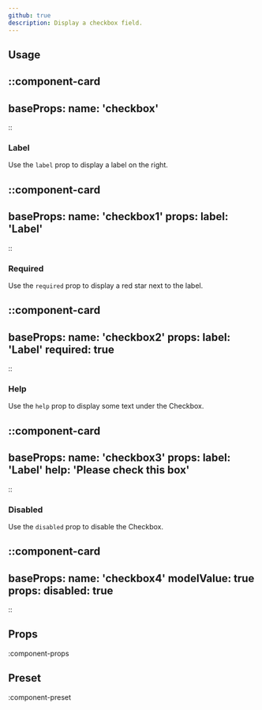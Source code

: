 ```yaml
---
github: true
description: Display a checkbox field.
---
```


## Usage

::component-card
---
baseProps:
  name: 'checkbox'
---
::

### Label

Use the `label` prop to display a label on the right.

::component-card
---
baseProps:
  name: 'checkbox1'
props:
  label: 'Label'
---
::

### Required

Use the `required` prop to display a red star next to the label.

::component-card
---
baseProps:
  name: 'checkbox2'
props:
  label: 'Label'
  required: true
---
::

### Help

Use the `help` prop to display some text under the Checkbox.

::component-card
---
baseProps:
  name: 'checkbox3'
props:
  label: 'Label'
  help: 'Please check this box'
---
::

### Disabled

Use the `disabled` prop to disable the Checkbox.

::component-card
---
baseProps:
  name: 'checkbox4'
  modelValue: true
props:
  disabled: true
---
::

## Props

:component-props

## Preset

:component-preset
